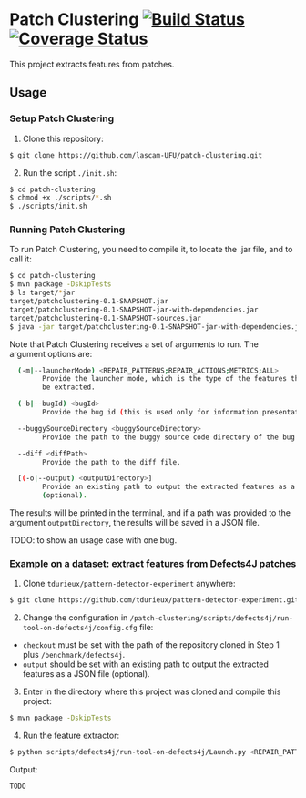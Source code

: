 # Patch Clustering [![Build Status](https://travis-ci.org/lascam-UFU/patch-clustering.svg?branch=master)](https://travis-ci.org/lascam-UFU/patch-clustering) [![Coverage Status](https://coveralls.io/repos/github/lascam-UFU/patch-clustering/badge.svg?branch=master)](https://coveralls.io/github/lascam-UFU/patch-clustering?branch=master)

This project extracts features from patches.

## Usage

### Setup Patch Clustering

1. Clone this repository:

```bash
$ git clone https://github.com/lascam-UFU/patch-clustering.git
```

2. Run the script `./init.sh`:

```bash
$ cd patch-clustering
$ chmod +x ./scripts/*.sh
$ ./scripts/init.sh
```

### Running Patch Clustering

To run Patch Clustering, you need to compile it, to locate the .jar file, and to call it:

```bash
$ cd patch-clustering
$ mvn package -DskipTests
$ ls target/*jar
target/patchclustering-0.1-SNAPSHOT.jar
target/patchclustering-0.1-SNAPSHOT-jar-with-dependencies.jar
target/patchclustering-0.1-SNAPSHOT-sources.jar
$ java -jar target/patchclustering-0.1-SNAPSHOT-jar-with-dependencies.jar <arguments>
```

Note that Patch Clustering receives a set of arguments to run. The argument options are:

```bash
  (-m|--launcherMode) <REPAIR_PATTERNS;REPAIR_ACTIONS;METRICS;ALL>
        Provide the launcher mode, which is the type of the features that will
        be extracted.

  (-b|--bugId) <bugId>
        Provide the bug id (this is used only for information presentation).

  --buggySourceDirectory <buggySourceDirectory>
        Provide the path to the buggy source code directory of the bug.

  --diff <diffPath>
        Provide the path to the diff file.

  [(-o|--output) <outputDirectory>]
        Provide an existing path to output the extracted features as a JSON file
        (optional).
```

The results will be printed in the terminal, and if a path was provided to the argument `outputDirectory`, the results will be saved in a JSON file.  

TODO: to show an usage case with one bug.

### Example on a dataset: extract features from Defects4J patches

1. Clone `tdurieux/pattern-detector-experiment` anywhere:

```bash
$ git clone https://github.com/tdurieux/pattern-detector-experiment.git
```

2. Change the configuration in `/patch-clustering/scripts/defects4j/run-tool-on-defects4j/config.cfg` file:

- `checkout` must be set with the path of the repository cloned in Step 1 plus `/benchmark/defects4j`.
- `output` should be set with an existing path to output the extracted features as a JSON file (optional).

3. Enter in the directory where this project was cloned and compile this project:

```bash
$ mvn package -DskipTests
```

4. Run the feature extractor:

```bash
$ python scripts/defects4j/run-tool-on-defects4j/Launch.py <REPAIR_PATTERNS;REPAIR_ACTIONS;METRICS;ALL>
```

Output:
```csv
TODO
```
